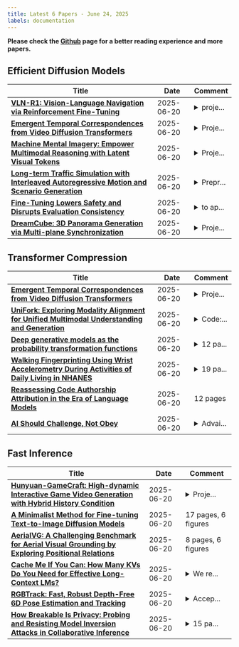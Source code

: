 ```yaml
---
title: Latest 6 Papers - June 24, 2025
labels: documentation
---
```

**Please check the [Github](https://github.com/zezhishao/MTS_Daily_ArXiv) page for a better reading experience and more papers.**

## Efficient Diffusion Models
| **Title** | **Date** | **Comment** |
| --- | --- | --- |
| **[VLN-R1: Vision-Language Navigation via Reinforcement Fine-Tuning](http://arxiv.org/abs/2506.17221v1)** | 2025-06-20 | <details><summary>proje...</summary><p>project page: www.vlnr1.github.io</p></details> |
| **[Emergent Temporal Correspondences from Video Diffusion Transformers](http://arxiv.org/abs/2506.17220v1)** | 2025-06-20 | <details><summary>Proje...</summary><p>Project page is available at https:/cvlab-kaist.github.io/DiffTrack</p></details> |
| **[Machine Mental Imagery: Empower Multimodal Reasoning with Latent Visual Tokens](http://arxiv.org/abs/2506.17218v1)** | 2025-06-20 | <details><summary>Proje...</summary><p>Project page: https://vlm-mirage.github.io/</p></details> |
| **[Long-term Traffic Simulation with Interleaved Autoregressive Motion and Scenario Generation](http://arxiv.org/abs/2506.17213v1)** | 2025-06-20 | <details><summary>Prepr...</summary><p>Preprint. Project page: https://orangesodahub.github.io/InfGen Code: https://github.com/OrangeSodahub/infgen</p></details> |
| **[Fine-Tuning Lowers Safety and Disrupts Evaluation Consistency](http://arxiv.org/abs/2506.17209v1)** | 2025-06-20 | <details><summary>to ap...</summary><p>to appear at LLMSEC 2025</p></details> |
| **[DreamCube: 3D Panorama Generation via Multi-plane Synchronization](http://arxiv.org/abs/2506.17206v1)** | 2025-06-20 | <details><summary>Proje...</summary><p>Project page: https://yukun-huang.github.io/DreamCube/</p></details> |

## Transformer Compression
| **Title** | **Date** | **Comment** |
| --- | --- | --- |
| **[Emergent Temporal Correspondences from Video Diffusion Transformers](http://arxiv.org/abs/2506.17220v1)** | 2025-06-20 | <details><summary>Proje...</summary><p>Project page is available at https:/cvlab-kaist.github.io/DiffTrack</p></details> |
| **[UniFork: Exploring Modality Alignment for Unified Multimodal Understanding and Generation](http://arxiv.org/abs/2506.17202v1)** | 2025-06-20 | <details><summary>Code:...</summary><p>Code: https://github.com/tliby/UniFork</p></details> |
| **[Deep generative models as the probability transformation functions](http://arxiv.org/abs/2506.17171v1)** | 2025-06-20 | <details><summary>12 pa...</summary><p>12 pages, 6 figures, accepted for publication in "ICIST 2025 Springer Proceedings"</p></details> |
| **[Walking Fingerprinting Using Wrist Accelerometry During Activities of Daily Living in NHANES](http://arxiv.org/abs/2506.17160v1)** | 2025-06-20 | <details><summary>19 pa...</summary><p>19 pages, 7 tables, 7 figures</p></details> |
| **[Reassessing Code Authorship Attribution in the Era of Language Models](http://arxiv.org/abs/2506.17120v1)** | 2025-06-20 | 12 pages |
| **[AI Should Challenge, Not Obey](http://arxiv.org/abs/2411.02263v2)** | 2025-06-20 | <details><summary>Advai...</summary><p>Advait Sarkar. 2024. AI Should Challenge, Not Obey. Commun. ACM 67, 10 (October 2024), 18-21. https://doi.org/10.1145/3649404</p></details> |

## Fast Inference
| **Title** | **Date** | **Comment** |
| --- | --- | --- |
| **[Hunyuan-GameCraft: High-dynamic Interactive Game Video Generation with Hybrid History Condition](http://arxiv.org/abs/2506.17201v1)** | 2025-06-20 | <details><summary>Proje...</summary><p>Project page: https://hunyuan-gamecraft.github.io/</p></details> |
| **[A Minimalist Method for Fine-tuning Text-to-Image Diffusion Models](http://arxiv.org/abs/2506.12036v2)** | 2025-06-20 | 17 pages, 6 figures |
| **[AerialVG: A Challenging Benchmark for Aerial Visual Grounding by Exploring Positional Relations](http://arxiv.org/abs/2504.07836v3)** | 2025-06-20 | 8 pages, 6 figures |
| **[Cache Me If You Can: How Many KVs Do You Need for Effective Long-Context LMs?](http://arxiv.org/abs/2506.17121v1)** | 2025-06-20 | <details><summary>We re...</summary><p>We release our code publicly at https://github.com/princeton-pli/PruLong</p></details> |
| **[RGBTrack: Fast, Robust Depth-Free 6D Pose Estimation and Tracking](http://arxiv.org/abs/2506.17119v1)** | 2025-06-20 | <details><summary>Accep...</summary><p>Accepted to IROS 2025</p></details> |
| **[How Breakable Is Privacy: Probing and Resisting Model Inversion Attacks in Collaborative Inference](http://arxiv.org/abs/2501.00824v7)** | 2025-06-20 | <details><summary>15 pa...</summary><p>15 pages, 5 figures, 6 tables. The experimental data have been corrected, and some explanations have been supplemented</p></details> |


